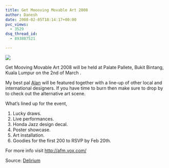 ```yaml
---
title: Get Moooving Movable Art 2008
author: Danesh
date: 2008-02-05T18:14:17+00:00
pvc_views:
  - 3529
dsq_thread_id:
  - 893887521

---
```

[<img src="http://img246.imageshack.us/img246/7597/2194883053452247df25oscb8.jpg" border="0" />][1]

Get Mooving Movable Art 2008 will be held at Palate Pallete, Bukit Bintang, Kuala Lumpur on the 2nd of March .

My best pal [Alan][2] will be featured together with a line-up of other local and international designers. If you have time to burn then make sure to drop by to check out the alternative art scene.

What&#8217;s lined up for the event,

1. Lucky draws.  
2. Live performances.  
3. Honda Jazz design decal.  
4. Poster showcase.  
5. Art installation.  
6. Goodies for the first 200 to RSVP by Feb 20th.

For more info visit http://afm.vox.com/

Source: [Delirium][3]

 [1]: http://img172.imageshack.us/img172/1720/2194883053452247df25ohl9.jpg
 [2]: http://alanbernard.com/mayhem/blog/get-moooving-movable-art-2008/
 [3]: http://www.abinesh.com/delirium/posts/alanbernardcom/
